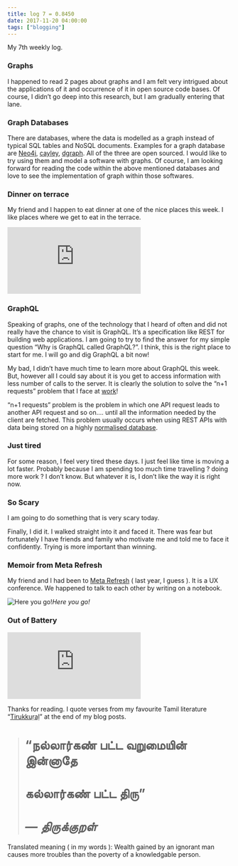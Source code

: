 ```yaml
---
title: log 7 = 0.8450
date: 2017-11-20 04:00:00
tags: ["blogging"]
---
```

My 7th weekly log.

### Graphs

I happened to read 2 pages about graphs and I am felt very intrigued about the applications of it and occurrence of it in open source code bases. Of course, I didn’t go deep into this research, but I am gradually entering that lane.

### Graph Databases

There are databases, where the data is modelled as a graph instead of typical SQL tables and NoSQL documents. Examples for a graph database are [Neo4j](https://github.com/neo4j/neo4j), [cayley](https://github.com/cayleygraph/cayley), [dgraph](https://github.com/dgraph-io/dgraph). All of the three are open sourced. I would like to try using them and model a software with graphs. Of course, I am looking forward for reading the code within the above mentioned databases and love to see the implementation of graph within those softwares.

### Dinner on terrace

My friend and I happen to eat dinner at one of the nice places this week. I like places where we get to eat in the terrace.

<iframe src="https://medium.com/media/a9a6fa7b0b135a8b81239a9e4de77833" frameborder=0></iframe>

### GraphQL

Speaking of graphs, one of the technology that I heard of often and did not really have the chance to visit is GraphQL. It’s a specification like REST for building web applications. I am going to try to find the answer for my simple question “Why is GraphQL called GraphQL?”. I think, this is the right place to start for me. I will go and dig GraphQL a bit now!

My bad, I didn’t have much time to learn more about GraphQL this week. But, however all I could say about it is you get to access information with less number of calls to the server. It is clearly the solution to solve the “n+1 requests” problem that I face at [work](https://www.shippable.com/)!

“n+1 requests” problem is the problem in which one API request leads to another API request and so on…. until all the information needed by the client are fetched. This problem usually occurs when using REST APIs with data being stored on a highly [normalised database](https://en.wikipedia.org/wiki/Database_normalization).

### Just tired

For some reason, I feel very tired these days. I just feel like time is moving a lot faster. Probably because I am spending too much time travelling ? doing more work ? I don’t know. But whatever it is, I don’t like the way it is right now.

### So Scary

I am going to do something that is very scary today.

Finally, I did it. I walked straight into it and faced it. There was fear but fortunately I have friends and family who motivate me and told me to face it confidently. Trying is more important than winning.

### Memoir from Meta Refresh

My friend and I had been to [Meta Refresh](https://metarefresh.in/) ( last year, I guess ). It is a UX conference. We happened to talk to each other by writing on a notebook.

![Here you go!](https://cdn-images-1.medium.com/max/2000/1*vfN17QdFnzIj9i-x2Kb4Ig.png)*Here you go!*

### Out of Battery

<iframe src="https://medium.com/media/99db7fcc8d338d06a614dab547dc1784" frameborder=0></iframe>

Thanks for reading. I quote verses from my favourite Tamil literature “[Tirukkuṛaḷ](https://en.wikipedia.org/wiki/Tirukku%E1%B9%9Ba%E1%B8%B7)” at the end of my blog posts.
> # “நல்லார்கண் பட்ட வறுமையின் இன்னாதே
> # கல்லார்கண் பட்ட திரு”
> # *— திருக்குறள்*

Translated meaning ( in my words ): Wealth gained by an ignorant man causes more troubles than the poverty of a knowledgable person.
